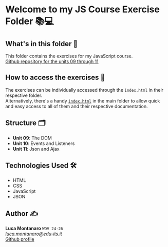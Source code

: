 # Welcome to my JS Course Exercise Folder 📚💻

## What's in this folder 📂

This folder contains the exercises for my JavaScript course.  
[Github repository for the units 09 through 11](https://github.com/LucaM0nt/montanaro-luca-units-09-11)

## How to access the exercises 🚀

The exercises can be individually accessed through the `index.html` in their respective folder.  
Alternatively, there's a handy [`index.html`](./index.html) in the main folder to allow quick and easy access to all of them and their respective documentation.

## Structure 🗂️

- **Unit 09**: The DOM
- **Unit 10**: Events and Listeners
- **Unit 11**: Json and Ajax

## Technologies Used 🛠️

- HTML
- CSS
- JavaScript
- JSON

## Author ✍️

**Luca Montanaro** `WDV 24-26`  
*luca.montanaro@edu-its.it*  
[Github profile](https://github.com/LucaM0nt)
